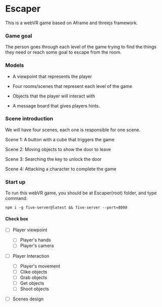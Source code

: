 # Escaper
This is a webVR game based on Aframe and threejs framework. 

### Game goal
The person goes through each level of the game trying to find the things they need or reach some goal to escape from the room. 

### Models

- A viewpoint that represents the player

- Four rooms/scenes that represent each level of the game

- Objects that the player will interact with

- A message board that gives players hints.

### Scene introduction

We will have four scenes, each one is responsible for one scene.

Scene 1: A button with a cube that triggers the game

Scene 2: Moving objects to show the door to leave

Scene 3: Searching the key to unlock the door

Scene 4: Attacking a character to complete the game

### Start up
To run this webVR game, you should be at Escaper(root) folder, and type command:
```
npm i -g five-server@latest && five-server --port=8000
```

#### Check box

- [ ] Player viewpoint 
    - [ ] Player's hands
    - [ ] Player's camera
- [ ] Player Interaction
    - [ ] Player's movement
    - [ ] Clike objects
    - [ ] Grab objects
    - [ ] Get objects
    - [ ] Shoot objects
- [ ] Scenes design

